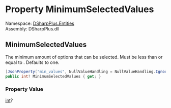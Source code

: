 # Property MinimumSelectedValues

Namespace: [DSharpPlus.Entities](DSharpPlus.Entities.md)  
Assembly: DSharpPlus.dll

## <a id="DSharpPlus_Entities_BaseDiscordSelectComponent_MinimumSelectedValues"></a>MinimumSelectedValues

The minimum amount of options that can be selected. Must be less than or equal to <xref href="DSharpPlus.Entities.BaseDiscordSelectComponent.MaximumSelectedValues" data-throw-if-not-resolved="false"></xref>. Defaults to one.

```csharp
[JsonProperty("min_values", NullValueHandling = NullValueHandling.Ignore)]
public int? MinimumSelectedValues { get; }
```

### Property Value

[int](https://learn.microsoft.com/dotnet/api/system.int32)?

